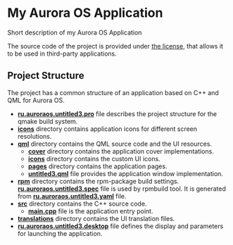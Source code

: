 # My Aurora OS Application

Short description of my Aurora OS Application

The source code of the project is provided under
[the license](LICENSE.BSD-3-CLAUSE.md),
that allows it to be used in third-party applications.

## Project Structure

The project has a common structure
of an application based on C++ and QML for Aurora OS.

* **[ru.auroraos.untitled3.pro](ru.auroraos.untitled3.pro)** file
  describes the project structure for the qmake build system.
* **[icons](icons)** directory contains application icons for different screen resolutions.
* **[qml](qml)** directory contains the QML source code and the UI resources.
  * **[cover](qml/cover)** directory contains the application cover implementations.
  * **[icons](qml/icons)** directory contains the custom UI icons.
  * **[pages](qml/pages)** directory contains the application pages.
  * **[untitled3.qml](qml/untitled3.qml)** file
    provides the application window implementation.
* **[rpm](rpm)** directory contains the rpm-package build settings.
  **[ru.auroraos.untitled3.spec](rpm/ru.auroraos.untitled3.spec)** file is used by rpmbuild tool.
  It is generated from **[ru.auroraos.untitled3.yaml](rpm/ru.auroraos.untitled3.yaml)** file.
* **[src](src)** directory contains the C++ source code.
  * **[main.cpp](src/main.cpp)** file is the application entry point.
* **[translations](translations)** directory contains the UI translation files.
* **[ru.auroraos.untitled3.desktop](ru.auroraos.untitled3.desktop)** file
  defines the display and parameters for launching the application.